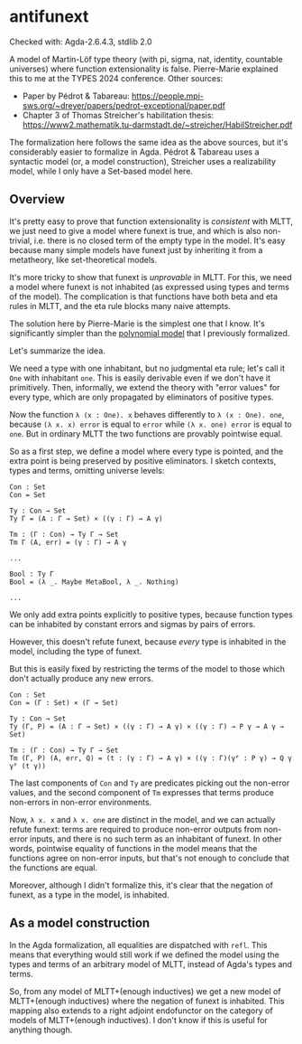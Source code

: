 # antifunext

Checked with: Agda-2.6.4.3, stdlib 2.0

A model of Martin-Löf type theory (with pi, sigma, nat, identity, countable
universes) where function extensionality is false. Pierre-Marie explained this to me at the 
TYPES 2024 conference. Other sources:

- Paper by Pédrot & Tabareau: https://people.mpi-sws.org/~dreyer/papers/pedrot-exceptional/paper.pdf
- Chapter 3 of Thomas Streicher's habilitation thesis: https://www2.mathematik.tu-darmstadt.de/~streicher/HabilStreicher.pdf

The formalization here follows the same idea as the above sources, but it's considerably
easier to formalize in Agda. Pédrot & Tabareau uses a syntactic model (or, a model 
construction), Streicher uses a realizability model, while I only have a Set-based
model here.

## Overview

It's pretty easy to prove that function extensionality is *consistent* with
MLTT, we just need to give a model where funext is true, and which is also
non-trivial, i.e. there is no closed term of the empty type in the model. It's
easy because many simple models have funext just by inheriting it from a
metatheory, like set-theoretical models.

It's more tricky to show that funext is *unprovable* in MLTT. For this, we need
a model where funext is not inhabited (as expressed using types and terms of the
model). The complication is that functions have both beta and eta rules in MLTT,
and the eta rule blocks many naive attempts.

The solution here by Pierre-Marie is the simplest one that I know. It's
significantly simpler than the [polynomial
model](https://github.com/AndrasKovacs/polynomial-model) that I previously
formalized.

Let's summarize the idea.

We need a type with one inhabitant, but no judgmental eta rule; let's call it
`One` with inhabitant `one`. This is easily derivable even if we don't have it
primitively. Then, informally, we extend the theory with "error values" for
every type, which are only propagated by eliminators of positive types.

Now the function `λ (x : One). x` behaves differently to `λ (x : One). one`,
because `(λ x. x) error` is equal to `error` while `(λ x. one) error` is equal
to `one`. But in ordinary MLTT the two functions are provably pointwise equal.

So as a first step, we define a model where every type is pointed, and the extra
point is being preserved by positive eliminators. I sketch contexts, types and
terms, omitting universe levels:

    Con : Set
    Con = Set

	Ty : Con → Set
	Ty Γ = (A : Γ → Set) × ((γ : Γ) → A γ)

	Tm : (Γ : Con) → Ty Γ → Set
	Tm Γ (A, err) = (γ : Γ) → A γ

	...

	Bool : Ty Γ
	Bool = (λ _. Maybe MetaBool, λ _. Nothing)

    ...

We only add extra points explicitly to positive types, because function types can
be inhabited by constant errors and  sigmas by pairs of errors.

However, this doesn't refute funext, because *every* type is inhabited in the
model, including the type of funext.

But this is easily fixed by restricting the terms of the model to those which
don't actually produce any new errors.

    Con : Set
    Con = (Γ : Set) × (Γ → Set)

	Ty : Con → Set
	Ty (Γ, P) = (A : Γ → Set) × ((γ : Γ) → A γ) × ((γ : Γ) → P γ → A γ → Set)

	Tm : (Γ : Con) → Ty Γ → Set
	Tm (Γ, P) (A, err, Q) = (t : (γ : Γ) → A γ) × ((γ : Γ)(γᴾ : P γ) → Q γ γᴾ (t γ))

The last components of `Con` and `Ty` are predicates picking out the non-error
values, and the second component of `Tm` expresses that terms produce non-errors
in non-error environments.

Now, `λ x. x` and `λ x. one` are distinct in the model, and we can actually
refute funext: terms are required to produce non-error outputs from non-error
inputs, and there is no such term as an inhabitant of funext. In other words,
pointwise equality of functions in the model means that the functions agree on non-error
inputs, but that's not enough to conclude that the functions are equal.

Moreover, although I didn't formalize this, it's clear that the negation of
funext, as a type in the model, is inhabited.

## As a model construction

In the Agda formalization, all equalities are dispatched with `refl`. This means
that everything would still work if we defined the model using the types and
terms of an arbitrary model of MLTT, instead of Agda's types and terms.

So, from any model of MLTT+(enough inductives) we get a new model of
MLTT+(enough inductives) where the negation of funext is inhabited. This mapping
also extends to a right adjoint endofunctor on the category of models of
MLTT+(enough inductives). I don't know if this is useful for anything though.
